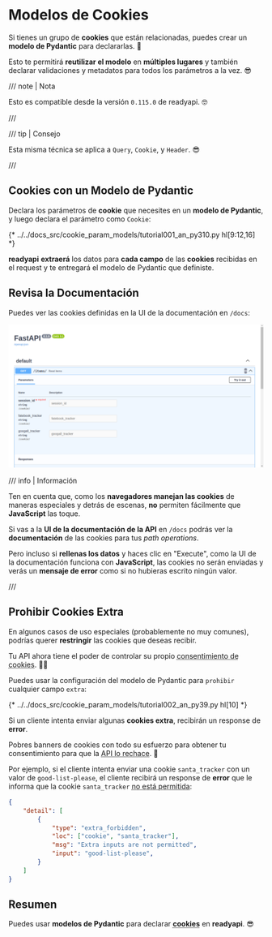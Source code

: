 # Modelos de Cookies

Si tienes un grupo de **cookies** que están relacionadas, puedes crear un **modelo de Pydantic** para declararlas. 🍪

Esto te permitirá **reutilizar el modelo** en **múltiples lugares** y también declarar validaciones y metadatos para todos los parámetros a la vez. 😎

/// note | Nota

Esto es compatible desde la versión `0.115.0` de readyapi. 🤓

///

/// tip | Consejo

Esta misma técnica se aplica a `Query`, `Cookie`, y `Header`. 😎

///

## Cookies con un Modelo de Pydantic

Declara los parámetros de **cookie** que necesites en un **modelo de Pydantic**, y luego declara el parámetro como `Cookie`:

{* ../../docs_src/cookie_param_models/tutorial001_an_py310.py hl[9:12,16] *}

**readyapi** **extraerá** los datos para **cada campo** de las **cookies** recibidas en el request y te entregará el modelo de Pydantic que definiste.

## Revisa la Documentación

Puedes ver las cookies definidas en la UI de la documentación en `/docs`:

<div class="screenshot">
<img src="/img/tutorial/cookie-param-models/image01.png">
</div>

/// info | Información

Ten en cuenta que, como los **navegadores manejan las cookies** de maneras especiales y detrás de escenas, **no** permiten fácilmente que **JavaScript** las toque.

Si vas a la **UI de la documentación de la API** en `/docs` podrás ver la **documentación** de las cookies para tus *path operations*.

Pero incluso si **rellenas los datos** y haces clic en "Execute", como la UI de la documentación funciona con **JavaScript**, las cookies no serán enviadas y verás un **mensaje de error** como si no hubieras escrito ningún valor.

///

## Prohibir Cookies Extra

En algunos casos de uso especiales (probablemente no muy comunes), podrías querer **restringir** las cookies que deseas recibir.

Tu API ahora tiene el poder de controlar su propio <abbr title="Esto es una broma, por si acaso. No tiene nada que ver con los consentimientos de cookies, pero es gracioso que incluso la API ahora pueda rechazar las pobres cookies. Toma una cookie. 🍪">consentimiento de cookies</abbr>. 🤪🍪

Puedes usar la configuración del modelo de Pydantic para `prohibir` cualquier campo `extra`:

{* ../../docs_src/cookie_param_models/tutorial002_an_py39.py hl[10] *}

Si un cliente intenta enviar algunas **cookies extra**, recibirán un response de **error**.

Pobres banners de cookies con todo su esfuerzo para obtener tu consentimiento para que la <abbr title="Esta es otra broma. No me prestes atención. Toma un café para tu cookie. ☕">API lo rechace</abbr>. 🍪

Por ejemplo, si el cliente intenta enviar una cookie `santa_tracker` con un valor de `good-list-please`, el cliente recibirá un response de **error** que le informa que la cookie `santa_tracker` <abbr title="Santa desaprueba la falta de cookies. 🎅 Está bien, no más bromas de cookies.">no está permitida</abbr>:

```json
{
    "detail": [
        {
            "type": "extra_forbidden",
            "loc": ["cookie", "santa_tracker"],
            "msg": "Extra inputs are not permitted",
            "input": "good-list-please",
        }
    ]
}
```

## Resumen

Puedes usar **modelos de Pydantic** para declarar <abbr title="Toma una última cookie antes de irte. 🍪">**cookies**</abbr> en **readyapi**. 😎
